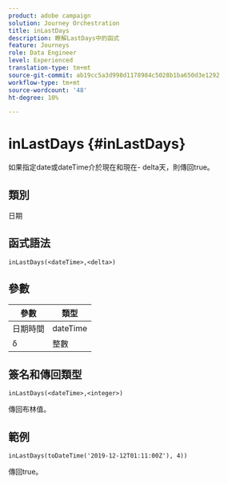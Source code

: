 ```yaml
---
product: adobe campaign
solution: Journey Orchestration
title: inLastDays
description: 瞭解LastDays中的函式
feature: Journeys
role: Data Engineer
level: Experienced
translation-type: tm+mt
source-git-commit: ab19cc5a3d998d1178984c5028b1ba650d3e1292
workflow-type: tm+mt
source-wordcount: '48'
ht-degree: 10%

---
```



# inLastDays {#inLastDays}

如果指定date或dateTime介於現在和現在- delta天，則傳回true。

## 類別

日期

## 函式語法

`inLastDays(<dateTime>,<delta>)`

## 參數

| 參數 | 類型 |
|-----------|------------------|
| 日期時間 | dateTime |
| δ | 整數 |

## 簽名和傳回類型

`inLastDays(<dateTime>,<integer>)`

傳回布林值。

## 範例

`inLastDays(toDateTime('2019-12-12T01:11:00Z'), 4))`

傳回true。
